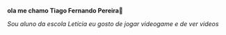 **ola me chamo Tiago Fernando Pereira**👋

_Sou aluno da escola Letícia_
_eu gosto de jogar videogame e de ver videos_



